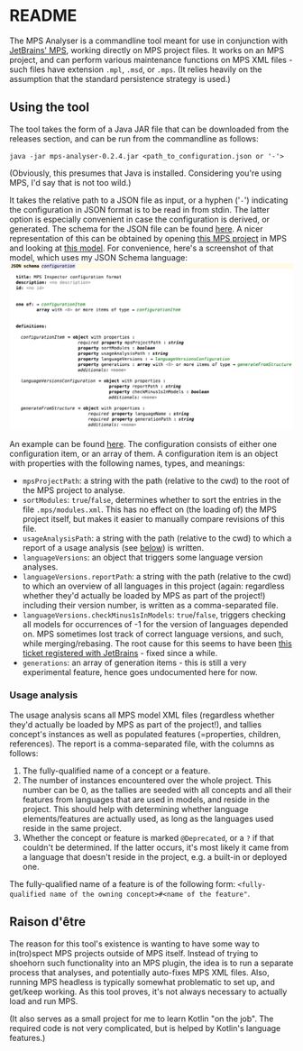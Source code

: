 # README

The MPS Analyser is a commandline tool meant for use in conjunction with [JetBrains' MPS](https://www.jetbrains.com/mps/), working directly on MPS project files.
It works on an MPS project, and can perform various maintenance functions on MPS XML files - such files have extension `.mpl`, `.msd`, or `.mps`.
(It relies heavily on the assumption that the standard persistence strategy is used.)


## Using the tool

The tool takes the form of a Java JAR file that can be downloaded from the releases section, and can be run from the commandline as follows:

```
java -jar mps-analyser-0.2.4.jar <path_to_configuration.json or '-'>
```

(Obviously, this presumes that Java is installed.
 Considering you're using MPS, I'd say that is not too wild.)

It takes the relative path to a JSON file as input, or a hyphen ('`-`') indicating the configuration in JSON format is to be read in from stdin.
The latter option is especially convenient in case the configuration is derived, or generated.
The schema for the JSON file can be found [here](docs/configuration.json).
A nicer representation of this can be obtained by opening [this MPS project](../mps-open-source) in MPS and looking at [this model](http://127.0.0.1:63320/node?ref=r%3Af1a3e78d-0501-4cd7-bd93-048bebea3b89%28JsonSchema.MPSInspector%29%2F3866676681422830897).
For convenience, here's a screenshot of that model, which uses my JSON Schema language:
![screenshot of JSON schema for MPS Inspector configuration](docs/configuration.png)

An example can be found [here](./src/test/resources/tryOnOwn.json).
The configuration consists of either one configuration item, or an array of them.
A configuration item is an object with properties with the following names, types, and meanings:

* `mpsProjectPath`: a string with the path (relative to the cwd) to the root of the MPS project to analyse.
* `sortModules`: `true`/`false`, determines whether to sort the entries in the file `.mps/modules.xml`.
    This has no effect on (the loading of) the MPS project itself, but makes it easier to manually compare revisions of this file.
* `usageAnalysisPath`: a string with the path (relative to the cwd) to which a report of a usage analysis (see [below](#usage-analysis)) is written.
* `languageVersions`: an object that triggers some language version analyses.
* `languageVersions.reportPath`: a string with the path (relative to the cwd) to which an overview of all languages in this project (again: regardless whether they'd actually be loaded by MPS as part of the project!) including their version number, is written as a comma-separated file.
* `languageVersions.checkMinus1sInModels`: `true`/`false`, triggers checking all models for occurrences of -1 for the version of languages depended on.
    MPS sometimes lost track of correct language versions, and such, while merging/rebasing.
    The root cause for this seems to have been [this ticket registered with JetBrains](https://youtrack.jetbrains.com/issue/MPS-29937) - fixed since a while.
* `generations`: an array of generation items - this is still a very experimental feature, hence goes undocumented here for now.


### Usage analysis

The usage analysis scans all MPS model XML files (regardless whether they'd actually be loaded by MPS as part of the project!), and tallies concept's instances as well as populated features (=properties, children, references).
The report is a comma-separated file, with the columns as follows:

1. The fully-qualified name of a concept or a feature.
2. The number of instances encountered over the whole project.
    This number can be 0, as the tallies are seeded with all concepts and all their features from languages that are used in models, and reside in the project.
    This should help with determining whether language elements/features are actually used, as long as the languages used reside in the same project.
3. Whether the concept or feature is marked `@Deprecated`, or a `?` if that couldn't be determined.
    If the latter occurs, it's most likely it came from a language that doesn't reside in the project, e.g. a built-in or deployed one.

The fully-qualified name of a feature is of the following form: `<fully-qualified name of the owning concept>#<name of the feature"`.


## Raison d'être

The reason for this tool's existence is wanting to have some way to in(tro)spect MPS projects outside of MPS itself.
Instead of trying to shoehorn such functionality into an MPS plugin, the idea is to run a separate process that analyses, and potentially auto-fixes MPS XML files.
Also, running MPS headless is typically somewhat problematic to set up, and get/keep working.
As this tool proves, it's not always necessary to actually load and run MPS.

(It also serves as a small project for me to learn Kotlin "on the job".
The required code is not very complicated, but is helped by Kotlin's language features.)

